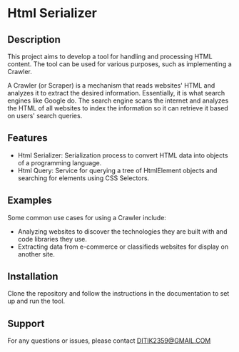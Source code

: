 
# Html Serializer

## Description

This project aims to develop a tool for handling and processing HTML content. The tool can be used for various purposes, such as implementing a Crawler.

A Crawler (or Scraper) is a mechanism that reads websites' HTML and analyzes it to extract the desired information. Essentially, it is what search engines like Google do. The search engine scans the internet and analyzes the HTML of all websites to index the information so it can retrieve it based on users' search queries.

## Features

- Html Serializer: Serialization process to convert HTML data into objects of a programming language.
- Html Query: Service for querying a tree of HtmlElement objects and searching for elements using CSS Selectors.


## Examples

Some common use cases for using a Crawler include:
- Analyzing websites to discover the technologies they are built with and code libraries they use.
- Extracting data from e-commerce or classifieds websites for display on another site.

## Installation

Clone the repository and follow the instructions in the documentation to set up and run the tool.

## Support

For any questions or issues, please contact DITIK2359@GMAIL.COM
